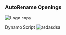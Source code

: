 ### AutoRename Openings
![Logo copy](https://github.com/user-attachments/assets/bd910dc3-9d48-46ca-bcc2-9f86fb68676c)

Dynamo Script
![asdasdsa](https://github.com/user-attachments/assets/26689c8f-2ce3-41ff-aaa6-c588f9038cc4)

